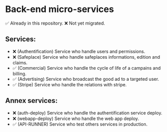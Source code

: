 # Back-end micro-services

✅ Already in this repository.
❌ Not yet migrated.

## Services:

-  ❌ (Authentification) Service who handle users and permissions.
-  ❌ (Safeplace) Service who handle safeplaces informations, edition and claims.
-  ✅ (Commercial) Service who handle the cycle of life of a campains and billing.
-  ✅ (Advertising) Service who broadcast the good ad to a targeted user.
-  ✅ (Stripe) Service who handle the relations with stripe.


## Annex services:

-  ❌ (auth-deploy) Service who handle the authentification service deploy.
-  ❌ (webapp-deploy) Service who handle the web app deploy.
-  ✅ (API-RUNNER) Service who test others services in production.
